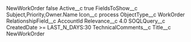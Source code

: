 <?xml version="1.0" encoding="UTF-8"?>
<CustomMetadata xmlns="http://soap.sforce.com/2006/04/metadata" xmlns:xsi="http://www.w3.org/2001/XMLSchema-instance" xmlns:xsd="http://www.w3.org/2001/XMLSchema">
    <label>NewWorkOrder</label>
    <protected>false</protected>
    <values>
        <field>Active__c</field>
        <value xsi:type="xsd:boolean">true</value>
    </values>
    <values>
        <field>FieldsToShow__c</field>
        <value xsi:type="xsd:string">Subject,Priority,Owner.Name</value>
    </values>
    <values>
        <field>Icon__c</field>
        <value xsi:type="xsd:string">process</value>
    </values>
    <values>
        <field>ObjectType__c</field>
        <value xsi:type="xsd:string">WorkOrder</value>
    </values>
    <values>
        <field>RelationshipField__c</field>
        <value xsi:type="xsd:string">AccountId</value>
    </values>
    <values>
        <field>Relevance__c</field>
        <value xsi:type="xsd:double">4.0</value>
    </values>
    <values>
        <field>SOQLQuery__c</field>
        <value xsi:type="xsd:string">CreatedDate &gt;= LAST_N_DAYS:30</value>
    </values>
    <values>
        <field>TechnicalComments__c</field>
        <value xsi:nil="true"/>
    </values>
    <values>
        <field>Title__c</field>
        <value xsi:type="xsd:string">NewWorkOrder</value>
    </values>
</CustomMetadata>
